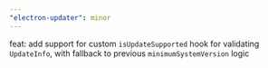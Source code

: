 ```yaml
---
"electron-updater": minor
---
```


feat: add support for custom `isUpdateSupported` hook for validating `UpdateInfo`, with fallback to previous `minimumSystemVersion` logic
